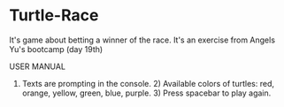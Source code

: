 # Turtle-Race
It's game about betting a winner of the race.
It's an exercise from Angels Yu's bootcamp (day 19th)

USER MANUAL
1) Texts are prompting in the console. 2) Available colors of turtles: red, orange, yellow, green, blue, purple. 3) Press spacebar to play again.

